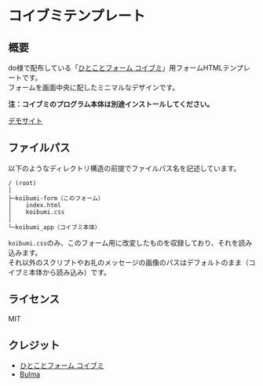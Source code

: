 # コイブミテンプレート

## 概要
do様で配布している「[ひとことフォーム コイブミ](https://do.gt-gt.org/product/koibumi/)」用フォームHTMLテンプレートです。<br>
フォームを画面中央に配したミニマルなデザインです。

**注：コイブミのプログラム本体は別途インストールしてください。**

[デモサイト](https://via.rossa.cc/demo/koibumi-form/)

## ファイルパス
以下のようなディレクトリ構造の前提でファイルパス名を記述しています。
```
/ (root)
│
├─koibumi-form（このフォーム）
│    index.html
│    koibumi.css
│
└─koibumi_app（コイブミ本体）
```

```koibumi.css```のみ、このフォーム用に改変したものを収録しており、それを読み込みます。<br>
それ以外のスクリプトやお礼のメッセージの画像のパスはデフォルトのまま（コイブミ本体から読み込み）です。

## ライセンス
MIT

## クレジット
* [ひとことフォーム コイブミ](https://do.gt-gt.org/product/koibumi/)
* [Bulma](https://bulma.io)
